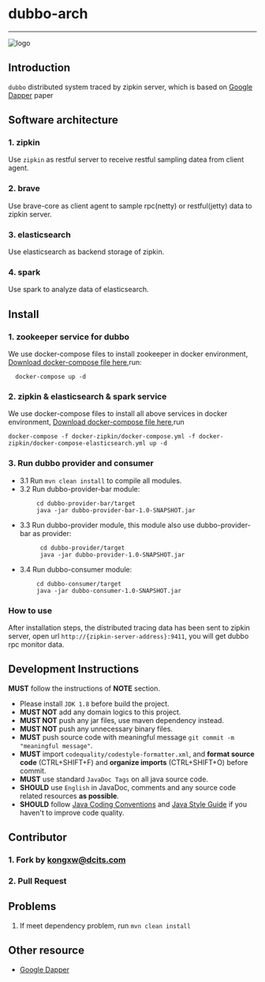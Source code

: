 # dubbo-arch 
-------------------
![logo](http://dcits.com/statics/images/dcits/logo.png)

## Introduction
 `dubbo` distributed system traced by zipkin server, which is based on [Google Dapper](http://research.google.com/pubs/pub36356.html) paper

## Software architecture

### 1. zipkin
  Use `zipkin` as restful server to receive restful sampling datea from client agent.
### 2. brave
  Use brave-core as client agent to sample rpc(netty) or restful(jetty) data to zipkin server.
### 3. elasticsearch
  Use elasticsearch as backend storage of zipkin.
### 4. spark
  Use spark to analyze data of elasticsearch.


## Install

### 1. zookeeper service for dubbo
  We use docker-compose files  to install zookeeper in docker environment, [Download docker-compose file here](https://gitee.com/kswapd/docker-devops.git),run:
  ```
    docker-compose up -d
  ```
### 2. zipkin & elasticsearch & spark service

  We use docker-compose files  to install all above services in docker environment, [Download docker-compose file here](https://gitee.com/kswapd/docker-devops.git),run

  ```
  docker-compose -f docker-zipkin/docker-compose.yml -f docker-zipkin/docker-compose-elasticsearch.yml up -d
  ```

### 3. Run dubbo provider and consumer


  * 3.1  Run `mvn clean install` to compile all modules.
  * 3.2  Run dubbo-provider-bar module:

```
        cd dubbo-provider-bar/target
        java -jar dubbo-provider-bar-1.0-SNAPSHOT.jar
```

  * 3.3 Run dubbo-provider module, this module also use dubbo-provider-bar as provider:

```
         cd dubbo-provider/target
         java -jar dubbo-provider-1.0-SNAPSHOT.jar
```

  * 3.4 Run dubbo-consumer module:

```
        cd dubbo-consumer/target
        java -jar dubbo-consumer-1.0-SNAPSHOT.jar
```

### How to use

  After installation steps,  the distributed tracing data has been sent to zipkin server, open url `http://{zipkin-server-address}:9411`,
you will get dubbo rpc monitor data.


## Development Instructions
**MUST** follow the instructions of **NOTE** section.
* Please install `JDK 1.8` before build the project.
* **MUST NOT** add any domain logics to this project.
* **MUST NOT** push any jar files, use maven dependency instead.
* **MUST NOT** push any unnecessary binary files.
* **MUST** push source code with meaningful message `git commit -m "meaningful message"`.
* **MUST** import `codequality/codestyle-formatter.xml`, and **format source code** (CTRL+SHIFT+F) and **organize imports** (CTRL+SHIFT+O) before commit.
* **MUST** use standard `JavaDoc Tags` on all java source code.
* **SHOULD** use `English` in JavaDoc, comments and any source code related resources **as possible**.
* **SHOULD** follow [Java Coding Conventions](http://www.oracle.com/technetwork/java/codeconventions-150003.pdf) and [Java Style Guide](https://google.github.io/styleguide/javaguide.html) if you haven't to improve code quality.


## Contributor

### 1. Fork by kongxw@dcits.com
### 2. Pull Request



## Problems
 1. If meet dependency problem, run `mvn clean install`


## Other resource

* [Google Dapper](http://research.google.com/pubs/pub36356.html)

